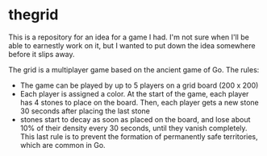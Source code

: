 # thegrid

This is a repository for an idea for a game I had. I'm not sure when I'll be able to earnestly work on it, but I wanted to put down the idea somewhere before it slips away. 

The grid is a multiplayer game based on the ancient game of Go. The rules: 

- The game can be played by up to 5 players on a grid board (200 x 200)
- Each player is assigned a color. At the start of the game, each player has 4 stones to place on the board. Then, each player gets a new stone 30 seconds after placing the last stone
- stones start to decay as soon as placed on the board, and lose about 10% of their density every 30 seconds, until they vanish completely. This last rule is to prevent the formation of permanently safe territories, which are common in Go. 
